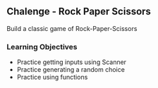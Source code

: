 ## Chalenge - Rock Paper Scissors
Build a classic game of Rock-Paper-Scissors

### Learning Objectives
* Practice getting inputs using Scanner
* Practice generating a random choice
* Practice using functions
